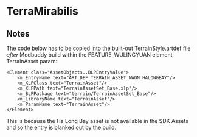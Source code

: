 # TerraMirabilis

## Notes

The code below has to be copied into the built-out TerrainStyle.artdef file *after* Modbuddy build within the FEATURE_WULINGYUAN element, TerrainAsset param:

	<Element class="AssetObjects..BLPEntryValue">
		<m_EntryName text="ART_DEF_TERRAIN_ASSET_NWON_HALONGBAY"/>
		<m_XLPClass text="TerrainAsset"/>
		<m_XLPPath text="TerrainAssetSet_Base.xlp"/>
		<m_BLPPackage text="terrain/TerrainAssetSet_Base"/>
		<m_LibraryName text="TerrainAsset"/>
		<m_ParamName text="TerrainAsset"/>
	</Element>			
			
This is because the Ha Long Bay asset is not available in the SDK Assets and so the entry is blanked out by the build.